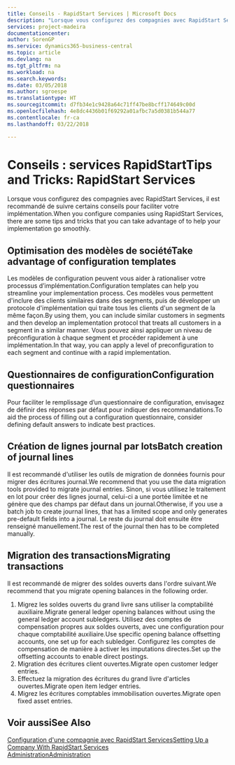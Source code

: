 ```yaml
---
title: Conseils - RapidStart Services | Microsoft Docs
description: "Lorsque vous configurez des compagnies avec RapidStart Services, il est recommandé de suivre certains conseils pour faciliter votre implémentation."
services: project-madeira
documentationcenter: 
author: SorenGP
ms.service: dynamics365-business-central
ms.topic: article
ms.devlang: na
ms.tgt_pltfrm: na
ms.workload: na
ms.search.keywords: 
ms.date: 03/05/2018
ms.author: sgroespe
ms.translationtype: HT
ms.sourcegitcommit: d7fb34e1c9428a64c71ff47be8bcff174649c00d
ms.openlocfilehash: 4e8dc4436b01f69292a01afbc7a5d0381b544a77
ms.contentlocale: fr-ca
ms.lasthandoff: 03/22/2018

---
```

# <a name="tips-and-tricks-rapidstart-services"></a><span data-ttu-id="7b275-103">Conseils : services RapidStart</span><span class="sxs-lookup"><span data-stu-id="7b275-103">Tips and Tricks: RapidStart Services</span></span>
<span data-ttu-id="7b275-104">Lorsque vous configurez des compagnies avec RapidStart Services, il est recommandé de suivre certains conseils pour faciliter votre implémentation.</span><span class="sxs-lookup"><span data-stu-id="7b275-104">When you configure companies using RapidStart Services, there are some tips and tricks that you can take advantage of to help your implementation go smoothly.</span></span>  

## <a name="take-advantage-of-configuration-templates"></a><span data-ttu-id="7b275-105">Optimisation des modèles de société</span><span class="sxs-lookup"><span data-stu-id="7b275-105">Take advantage of configuration templates</span></span>  
<span data-ttu-id="7b275-106">Les modèles de configuration peuvent vous aider à rationaliser votre processus d’implémentation.</span><span class="sxs-lookup"><span data-stu-id="7b275-106">Configuration templates can help you streamline your implementation process.</span></span> <span data-ttu-id="7b275-107">Ces modèles vous permettent d'inclure des clients similaires dans des segments, puis de développer un protocole d'implémentation qui traite tous les clients d'un segment de la même façon.</span><span class="sxs-lookup"><span data-stu-id="7b275-107">By using them, you can include similar customers in segments and then develop an implementation protocol that treats all customers in a segment in a similar manner.</span></span> <span data-ttu-id="7b275-108">Vous pouvez ainsi appliquer un niveau de préconfiguration à chaque segment et procéder rapidement à une implémentation.</span><span class="sxs-lookup"><span data-stu-id="7b275-108">In that way, you can apply a level of preconfiguration to each segment and continue with a rapid implementation.</span></span>  

## <a name="configuration-questionnaires"></a><span data-ttu-id="7b275-109">Questionnaires de configuration</span><span class="sxs-lookup"><span data-stu-id="7b275-109">Configuration questionnaires</span></span>  
<span data-ttu-id="7b275-110">Pour faciliter le remplissage d’un questionnaire de configuration, envisagez de définir des réponses par défaut pour indiquer des recommandations.</span><span class="sxs-lookup"><span data-stu-id="7b275-110">To aid the process of filling out a configuration questionnaire, consider defining default answers to indicate best practices.</span></span>  

## <a name="batch-creation-of-journal-lines"></a><span data-ttu-id="7b275-111">Création de lignes journal par lots</span><span class="sxs-lookup"><span data-stu-id="7b275-111">Batch creation of journal lines</span></span>  
<span data-ttu-id="7b275-112">Il est recommandé d'utiliser les outils de migration de données fournis pour migrer des écritures journal.</span><span class="sxs-lookup"><span data-stu-id="7b275-112">We recommend that you use the data migration tools provided to migrate journal entries.</span></span> <span data-ttu-id="7b275-113">Sinon, si vous utilisez le traitement en lot pour créer des lignes journal, celui-ci a une portée limitée et ne génère que des champs par défaut dans un journal.</span><span class="sxs-lookup"><span data-stu-id="7b275-113">Otherwise, if you use a batch job to create journal lines, that has a limited scope and only generates pre-default fields into a journal.</span></span> <span data-ttu-id="7b275-114">Le reste du journal doit ensuite être renseigné manuellement.</span><span class="sxs-lookup"><span data-stu-id="7b275-114">The rest of the journal then has to be completed manually.</span></span>  

## <a name="migrating-transactions"></a><span data-ttu-id="7b275-115">Migration des transactions</span><span class="sxs-lookup"><span data-stu-id="7b275-115">Migrating transactions</span></span>  
<span data-ttu-id="7b275-116">Il est recommandé de migrer des soldes ouverts dans l'ordre suivant.</span><span class="sxs-lookup"><span data-stu-id="7b275-116">We recommend that you migrate opening balances in the following order.</span></span>  

1.  <span data-ttu-id="7b275-117">Migrez les soldes ouverts du grand livre sans utiliser la comptabilité auxiliaire.</span><span class="sxs-lookup"><span data-stu-id="7b275-117">Migrate general ledger opening balances without using the general ledger account subledgers.</span></span> <span data-ttu-id="7b275-118">Utilisez des comptes de compensation propres aux soldes ouverts, avec une configuration pour chaque comptabilité auxiliaire.</span><span class="sxs-lookup"><span data-stu-id="7b275-118">Use specific opening balance offsetting accounts, one set up for each subledger.</span></span> <span data-ttu-id="7b275-119">Configurez les comptes de compensation de manière à activer les imputations directes.</span><span class="sxs-lookup"><span data-stu-id="7b275-119">Set up the offsetting accounts to enable direct postings.</span></span>  
2.  <span data-ttu-id="7b275-120">Migration des écritures client ouvertes.</span><span class="sxs-lookup"><span data-stu-id="7b275-120">Migrate open customer ledger entries.</span></span>  
3.  <span data-ttu-id="7b275-121">Effectuez la migration des écritures du grand livre d'articles ouvertes.</span><span class="sxs-lookup"><span data-stu-id="7b275-121">Migrate open item ledger entries.</span></span>  
4.  <span data-ttu-id="7b275-122">Migrez les écritures comptables immobilisation ouvertes.</span><span class="sxs-lookup"><span data-stu-id="7b275-122">Migrate open fixed asset entries.</span></span>  

## <a name="see-also"></a><span data-ttu-id="7b275-123">Voir aussi</span><span class="sxs-lookup"><span data-stu-id="7b275-123">See Also</span></span>  
[<span data-ttu-id="7b275-124">Configuration d'une compagnie avec RapidStart Services</span><span class="sxs-lookup"><span data-stu-id="7b275-124">Setting Up a Company With RapidStart Services</span></span>](admin-set-up-a-company-with-rapidstart.md)  
[<span data-ttu-id="7b275-125">Administration</span><span class="sxs-lookup"><span data-stu-id="7b275-125">Administration</span></span>](admin-setup-and-administration.md)

